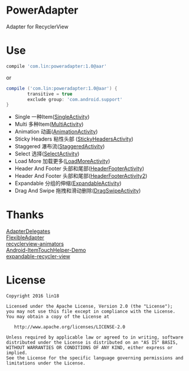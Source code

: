 # PowerAdapter
Adapter for RecyclerView

# Use
```gradle
compile 'com.lin:poweradapter:1.0@aar'
```
or
```gradle
compile ('com.lin:poweradapter:1.0@aar') {
        transitive = true
        exclude group: 'com.android.support'
}
```

- Single 一种Item([SingleActivity](https://github.com/lin18/PowerAdapter/blob/master/app/src/main/java/com/lin/poweradapter/example/single/SingleActivity.java))
- Multi 多种Item([MultiActivity](https://github.com/lin18/PowerAdapter/blob/master/app/src/main/java/com/lin/poweradapter/example/multi/MultiActivity.java))
- Animation 动画([AnimationActivity](https://github.com/lin18/PowerAdapter/blob/master/app/src/main/java/com/lin/poweradapter/example/animation/AnimationActivity.java))
- Sticky Headers 粘性头部 ([StickyHeadersActivity](https://github.com/lin18/PowerAdapter/blob/master/app/src/main/java/com/lin/poweradapter/example/stickyheaders/StickyHeadersActivity.java))
- Staggered 瀑布流([StaggeredActivity](https://github.com/lin18/PowerAdapter/blob/master/app/src/main/java/com/lin/poweradapter/example/staggered/StaggeredActivity.java))
- Select 选择([SelectActivity](https://github.com/lin18/PowerAdapter/blob/master/app/src/main/java/com/lin/poweradapter/example/select/SelectActivity.java))
- Load More 加载更多([LoadMoreActivity](https://github.com/lin18/PowerAdapter/blob/master/app/src/main/java/com/lin/poweradapter/example/loadmore/LoadMoreActivity.java))
- Header And Footer 头部和尾部([HeaderFooterActivity](https://github.com/lin18/PowerAdapter/blob/master/app/src/main/java/com/lin/poweradapter/example/headerfooter/HeaderFooterActivity.java))
- Header And Footer 头部和尾部([HeaderFooterActivity2](https://github.com/lin18/PowerAdapter/blob/master/app/src/main/java/com/lin/poweradapter/example/headerfooter/HeaderFooterActivity2.java))
- Expandable 分组的伸缩([ExpandableActivity](https://github.com/lin18/PowerAdapter/blob/master/app/src/main/java/com/lin/poweradapter/example/expandable/ExpandableActivity.java))
- Drag And Swipe 拖拽和滑动删除([DragSwipeActivity](https://github.com/lin18/PowerAdapter/blob/master/app/src/main/java/com/lin/poweradapter/example/dragswipe/DragSwipeActivity.java))

# Thanks
[AdapterDelegates](https://github.com/sockeqwe/AdapterDelegates)
<br>[FlexibleAdapter](https://github.com/davideas/FlexibleAdapter)
<br>[recyclerview-animators](https://github.com/wasabeef/recyclerview-animators)
<br>[Android-ItemTouchHelper-Demo](https://github.com/iPaulPro/Android-ItemTouchHelper-Demo)
<br>[expandable-recycler-view](https://github.com/bignerdranch/expandable-recycler-view)

# License
```
Copyright 2016 lin18

Licensed under the Apache License, Version 2.0 (the "License");
you may not use this file except in compliance with the License.
You may obtain a copy of the License at

   http://www.apache.org/licenses/LICENSE-2.0

Unless required by applicable law or agreed to in writing, software
distributed under the License is distributed on an "AS IS" BASIS,
WITHOUT WARRANTIES OR CONDITIONS OF ANY KIND, either express or implied.
See the License for the specific language governing permissions and
limitations under the License.
```